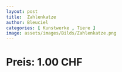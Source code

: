 ```yaml
---
layout: post
title:  Zahlenkatze
author: Bleuciel
categories: [ Kunstwerke , Tiere ]
image: assets/images/Bilds/Zahlenkatze.png
---
```

# Preis: 1.00 CHF
